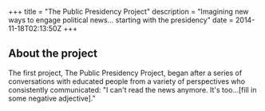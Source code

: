 +++
title = "The Public Presidency Project"
description = "Imagining new ways to engage political news... starting with the presidency"
date = 2014-11-18T02:13:50Z
+++

## About the project

The first project, The Public Presidency Project, began after a series of conversations with educated people from a variety of perspectives who consistently communicated: "I can't read the news anymore. It's too...[fill in some negative adjective]."
